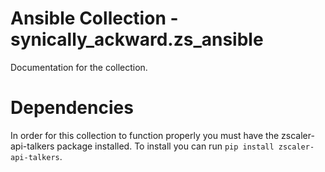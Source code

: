 # Ansible Collection - synically_ackward.zs_ansible

Documentation for the collection.

# Dependencies
In order for this collection to function properly you must have the zscaler-api-talkers package installed. To install you can run `pip install zscaler-api-talkers`. 